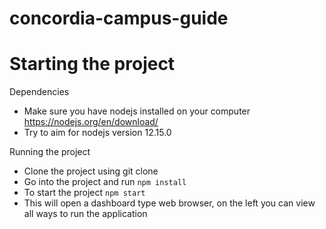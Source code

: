 # concordia-campus-guide

# Starting the project

Dependencies
- Make sure you have nodejs installed on your computer <a href='https://nodejs.org/en/download/'>https://nodejs.org/en/download/</a>
- Try to aim for nodejs version 12.15.0

Running the project
- Clone the project using git clone
- Go into the project and run ```npm install```
- To start the project ```npm start```
- This will open a dashboard type web browser, on the left you can view all ways to run the application
